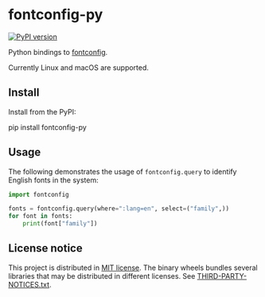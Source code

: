 # fontconfig-py

[![PyPI version](https://badge.fury.io/py/fontconfig-py.svg)](https://pypi.org/project/fontconfig-py)

Python bindings to [fontconfig](https://www.freedesktop.org/wiki/Software/fontconfig/).

Currently Linux and macOS are supported.

## Install

Install from the PyPI:

   pip install fontconfig-py

## Usage

The following demonstrates the usage of `fontconfig.query` to identify English
fonts in the system:

```python
import fontconfig

fonts = fontconfig.query(where=":lang=en", select=("family",))
for font in fonts:
    print(font["family"])
```

## License notice

This project is distributed in [MIT license](LICENSE.txt). The binary wheels
bundles several libraries that may be distributed in different licenses.
See [THIRD-PARTY-NOTICES.txt](THIRD-PARTY-NOTICES.txt).
